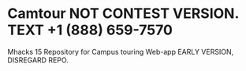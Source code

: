 # Camtour NOT CONTEST VERSION. TEXT +1 (888) 659-7570
Mhacks 15 Repository for Campus touring Web-app
EARLY VERSION, DISREGARD REPO.
